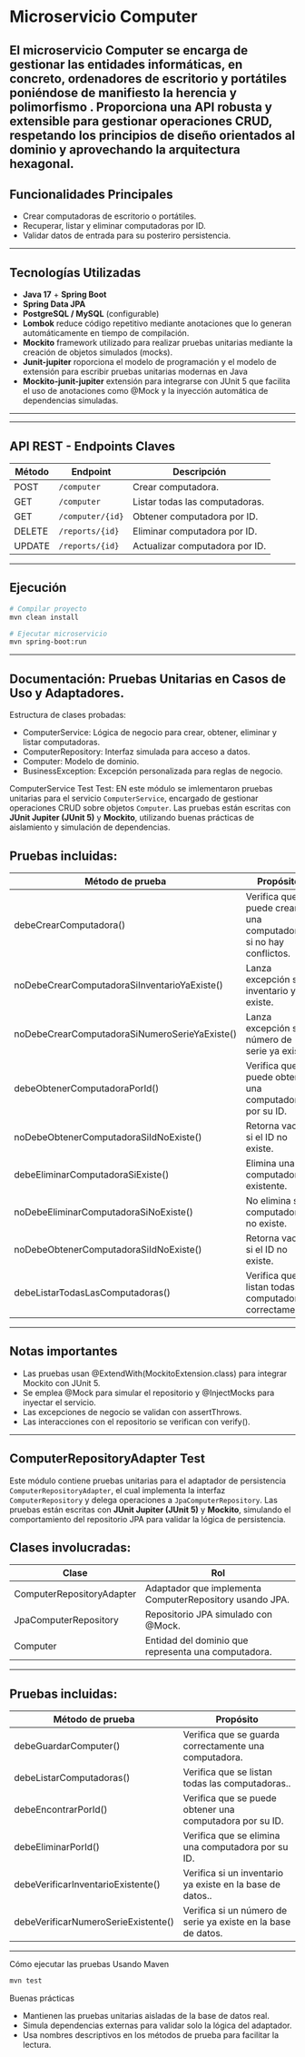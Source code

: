 # Microservicio Computer 

El microservicio Computer se encarga de gestionar las entidades informáticas, en concreto, ordenadores de escritorio y portátiles poniéndose de manifiesto la herencia y polimorfismo . Proporciona una API robusta y extensible para gestionar operaciones CRUD, respetando los principios de diseño orientados al dominio y aprovechando la arquitectura hexagonal. 
---

## Funcionalidades Principales

- Crear computadoras de escritorio o portátiles.
- Recuperar, listar y eliminar computadoras por ID.
- Validar datos de entrada para su posteriro persistencia.
---

## Tecnologías Utilizadas

- **Java 17** + **Spring Boot** 
- **Spring Data JPA**
- **PostgreSQL / MySQL** (configurable)
- **Lombok** reduce código repetitivo mediante anotaciones que lo generan automáticamente en tiempo de compilación.
- **Mockito** framework utilizado para realizar pruebas unitarias mediante la creación de objetos simulados (mocks).
- **Junit-jupiter** roporciona el modelo de programación y el modelo de extensión para escribir pruebas unitarias modernas en Java
- **Mockito-junit-jupiter** extensión para integrarse con JUnit 5 que facilita el uso de anotaciones como @Mock y la inyección automática de dependencias simuladas.

---

---

## API REST - Endpoints Claves

| Método | Endpoint                   | Descripción                            |
|--------|----------------------------|----------------------------------------|
| POST   | `/computer`                | Crear computadora.                     |
| GET    | `/computer`                | Listar todas las computadoras.         |
| GET    | `/computer/{id}`           | Obtener computadora por ID.            |
| DELETE | `/reports/{id}`            | Eliminar computadora por ID.           |
| UPDATE | `/reports/{id}`            | Actualizar computadora por ID.         |
--------------------------------------------------------------------------------
##  Ejecución

```bash
# Compilar proyecto
mvn clean install

# Ejecutar microservicio
mvn spring-boot:run
```
---
##  Documentación: Pruebas Unitarias en Casos de Uso y Adaptadores.
Estructura de clases probadas:
- ComputerService: Lógica de negocio para crear, obtener, eliminar y listar computadoras.
- ComputerRepository: Interfaz simulada para acceso a datos.
- Computer: Modelo de dominio.
- BusinessException: Excepción personalizada para reglas de negocio.
  
ComputerService Test Test:
EN este módulo se imlementaron pruebas unitarias para el servicio `ComputerService`, encargado de gestionar operaciones CRUD sobre objetos `Computer`. Las pruebas están escritas con      **JUnit Jupiter (JUnit 5)** y **Mockito**, utilizando buenas prácticas de aislamiento y simulación de dependencias.
  

Pruebas incluidas:
---------------------------------------------------------------------------------------------------------------------
| Método de prueba                              | Propósito                                                         |
|-----------------------------------------------|-------------------------------------------------------------------|
| debeCrearComputadora()                        | Verifica que se puede crear una computadora si no hay conflictos. |
| noDebeCrearComputadoraSiInventarioYaExiste()  | Lanza excepción si el inventario ya existe.                       |
| noDebeCrearComputadoraSiNumeroSerieYaExiste() | Lanza excepción si el número de serie ya existe.                  |
| debeObtenerComputadoraPorId()                 | Verifica que se puede obtener una computadora por su ID.          |
| noDebeObtenerComputadoraSiIdNoExiste()        | Retorna vacío si el ID no existe.                                 |
| debeEliminarComputadoraSiExiste()             | Elimina una computadora existente.                                |
| noDebeEliminarComputadoraSiNoExiste()         | No elimina si la computadora no existe.                           |                          
| noDebeObtenerComputadoraSiIdNoExiste()        | Retorna vacío si el ID no existe.                                 |                          
| debeListarTodasLasComputadoras()              | Verifica que se listan todas las computadoras correctamente.      |                          
---------------------------------------------------------------------------------------------------------------------

## Notas importantes
- Las pruebas usan @ExtendWith(MockitoExtension.class) para integrar Mockito con JUnit 5.
- Se emplea @Mock para simular el repositorio y @InjectMocks para inyectar el servicio.
- Las excepciones de negocio se validan con assertThrows.
- Las interacciones con el repositorio se verifican con verify().
---
##  ComputerRepositoryAdapter Test
Este módulo contiene pruebas unitarias para el adaptador de persistencia `ComputerRepositoryAdapter`, el cual implementa la interfaz `ComputerRepository` y delega operaciones a `JpaComputerRepository`. Las pruebas están escritas con **JUnit Jupiter (JUnit 5)** y **Mockito**, simulando el comportamiento del repositorio JPA para validar la lógica de persistencia.

Clases involucradas:
---------------------------------------------------------------------------------------------------
| Clase                       | Rol                                                               |
|-----------------------------------------------|-------------------------------------------------|
| ComputerRepositoryAdapter   | Adaptador que implementa ComputerRepository usando JPA.           |
| JpaComputerRepository	      | Repositorio JPA simulado con @Mock.                               |
| Computer                    |Entidad del dominio que representa una computadora.                |
---------------------------------------------------------------------------------------------------

Pruebas incluidas:
----------------------------------------------------------------------------------------------------------
| Método de prueba                       | Propósito                                                     |
|----------------------------------------|---------------------------------------------------------------|
| debeGuardarComputer()                  | Verifica que se guarda correctamente una computadora.         |
| debeListarComputadoras()               | Verifica que se listan todas las computadoras..               |
| debeEncontrarPorId()                   | Verifica que se puede obtener una computadora por su ID.      |
| debeEliminarPorId()                    | Verifica que se elimina una computadora por su ID.            |
| debeVerificarInventarioExistente()     | Verifica si un inventario ya existe en la base de datos..     |
| debeVerificarNumeroSerieExistente()    | Verifica si un número de serie ya existe en la base de datos. |                          
---------------------------------------------------------------------------------------------------------------------
Cómo ejecutar las pruebas
Usando Maven

```bash
mvn test
```
Buenas prácticas
- Mantienen las pruebas unitarias aisladas de la base de datos real.
- Simula dependencias externas para validar solo la lógica del adaptador.
- Usa nombres descriptivos en los métodos de prueba para facilitar la lectura.


